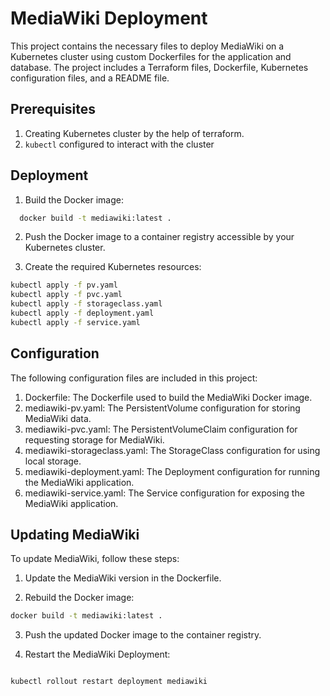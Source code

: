 
# MediaWiki Deployment

This project contains the necessary files to deploy MediaWiki on a Kubernetes cluster using custom Dockerfiles for the application and database. The project includes a Terraform files, Dockerfile, Kubernetes configuration files, and a README file.


## Prerequisites

1. Creating Kubernetes cluster by the help of terraform.
2. `kubectl` configured to interact with the cluster

## Deployment

1. Build the Docker image:

```bash
  docker build -t mediawiki:latest .
```

2. Push the Docker image to a container registry accessible by your Kubernetes cluster.

3. Create the required Kubernetes resources:

```bash
kubectl apply -f pv.yaml
kubectl apply -f pvc.yaml
kubectl apply -f storageclass.yaml
kubectl apply -f deployment.yaml
kubectl apply -f service.yaml
```


## Configuration
The following configuration files are included in this project:

1. Dockerfile: The Dockerfile used to build the MediaWiki Docker image.
2. mediawiki-pv.yaml: The PersistentVolume configuration for storing MediaWiki data.
3. mediawiki-pvc.yaml: The PersistentVolumeClaim configuration for requesting storage for MediaWiki.
4. mediawiki-storageclass.yaml: The StorageClass configuration for using local storage.
5. mediawiki-deployment.yaml: The Deployment configuration for running the MediaWiki application.
6. mediawiki-service.yaml: The Service configuration for exposing the MediaWiki application.
## Updating MediaWiki

To update MediaWiki, follow these steps:

1. Update the MediaWiki version in the Dockerfile.

2. Rebuild the Docker image:

```bash
docker build -t mediawiki:latest .

```

3. Push the updated Docker image to the container registry.

4. Restart the MediaWiki Deployment:

```bash

kubectl rollout restart deployment mediawiki

```
